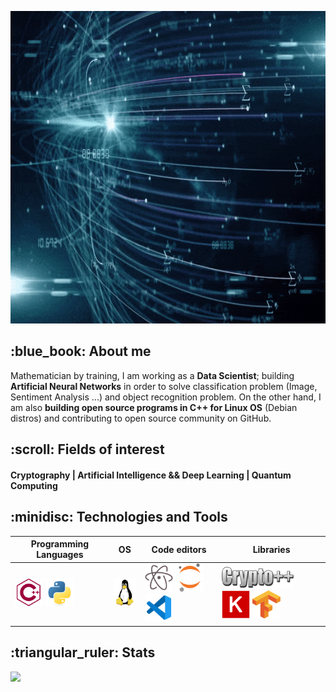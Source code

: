 <p align="center"> <img src="https://github.com/AndryRafam/andryrafam/blob/main/Machine-Learning-AI-Concept.gif" width="1400" height="500"/>
<h2> :blue_book: About me </h2>

Mathematician by training, I am working as a **Data Scientist**; building **Artificial Neural Networks** in order to solve classification problem (Image, Sentiment Analysis ...) and object recognition problem. On the other hand, I am also **building open source programs in C++ for Linux OS** (Debian distros) and contributing to open source community on GitHub.
 
<h2> :scroll: Fields of interest </h2>

<h4> Cryptography | Artificial Intelligence && Deep Learning | Quantum Computing </h4>
  
<h2> :minidisc: Technologies and Tools </h2>

| Programming Languages | OS | Code editors | Libraries |
| --- | --- | --- | --- |
| <img src="https://github.com/devicons/devicon/blob/master/icons/cplusplus/cplusplus-line.svg" width="45" height="45"/> <img src="https://github.com/devicons/devicon/blob/master/icons/python/python-original.svg" width="45" height="45"/> | <img src="https://github.com/AndryRafam/andryrafam/blob/main/linux-tux.svg" alt="linux" width="45" height="45"/> | <img src="https://github.com/AndryRafam/andryrafam/blob/main/atom-original.svg" width="45" height="45"/> <img src="https://github.com/devicons/devicon/blob/master/icons/jupyter/jupyter-original.svg" width="45" height="45"> <img src="https://github.com/AndryRafam/andryrafam/blob/main/vscode.png" width="45" height="45"/> | <img src="https://github.com/AndryRafam/andryrafam/blob/main/Crypto%2B%2B-logo.png" width="115" height="35"/> <img src="https://github.com/AndryRafam/andryrafam/blob/main/Keras_logo.svg.png" width="45" height="45"/> <img src="https://github.com/AndryRafam/andryrafam/blob/main/Tensorflow_logo.svg.png" width="45" height="45"/>

<h2> :triangular_ruler: Stats </h2>
 
![](https://github-readme-stats.vercel.app/api?username=AndryRafam&show_icons=true&theme=monokai)
